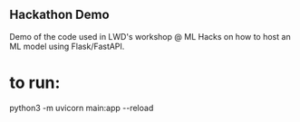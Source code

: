 ## Hackathon Demo 

Demo of the code used in LWD's workshop @ ML Hacks on how to host an ML model using Flask/FastAPI.

# to run: 
python3 -m uvicorn main:app --reload